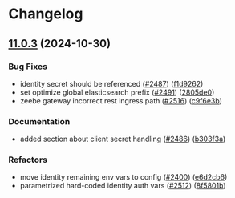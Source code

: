 # Changelog

## [11.0.3](https://github.com/camunda/camunda-platform-helm/compare/camunda-platform-8.6-v11.0.2...camunda-platform-8.6-11.0.3) (2024-10-30)


### Bug Fixes

* identity secret should be referenced ([#2487](https://github.com/camunda/camunda-platform-helm/issues/2487)) ([f1d9262](https://github.com/camunda/camunda-platform-helm/commit/f1d92628f0bf5c2dae75d048bc94713f0d9f076a))
* set optimize global elasticsearch prefix ([#2491](https://github.com/camunda/camunda-platform-helm/issues/2491)) ([2805de0](https://github.com/camunda/camunda-platform-helm/commit/2805de0a10dfff30f511b8c7a96d9d9da2e1e941))
* zeebe gateway incorrect rest ingress path  ([#2516](https://github.com/camunda/camunda-platform-helm/issues/2516)) ([c9f6e3b](https://github.com/camunda/camunda-platform-helm/commit/c9f6e3bb387a5dc7d70e7746761def4ff64245b4))


### Documentation

* added section about client secret handling ([#2486](https://github.com/camunda/camunda-platform-helm/issues/2486)) ([b303f3a](https://github.com/camunda/camunda-platform-helm/commit/b303f3a99d876473cf6ee349dc477ebc70140f07))


### Refactors

* move identity remaining env vars to config ([#2400](https://github.com/camunda/camunda-platform-helm/issues/2400)) ([e6d2cb6](https://github.com/camunda/camunda-platform-helm/commit/e6d2cb660960f6a2815b9045fb14b7613d2e7884))
* parametrized hard-coded identity auth vars ([#2512](https://github.com/camunda/camunda-platform-helm/issues/2512)) ([8f5801b](https://github.com/camunda/camunda-platform-helm/commit/8f5801b866c348c4045ec76341e0de233c27a4d1))
